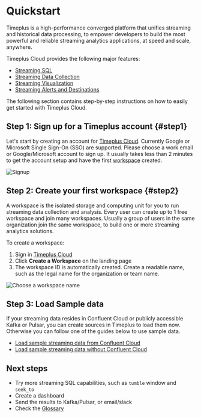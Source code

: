# Quickstart

Timeplus is a high-performance converged platform that unifies streaming and historical data processing, to empower developers to build the most powerful and reliable streaming analytics applications, at speed and scale, anywhere. 

Timeplus Cloud provides the following major features:

* [Streaming SQL](query-syntax)
* [Streaming Data Collection](ingestion)
* [Streaming Visualization](viz)
* [Streaming Alerts and Destinations](destination)

The following section contains step-by-step instructions on how to easily get started with Timeplus Cloud.

## Step 1: Sign up for a Timeplus account {#step1}

Let's start by creating an account for [Timeplus Cloud](https://timeplus.cloud). Currently Google or Microsoft Single Sign-On (SSO) are supported. Please choose a work email or Google/Microsoft account to sign up. It usually takes less than 2 minutes to get the account setup and have the first [workspace](glossary#workspace) created.

![Signup](/img/signup_screen.png)

## Step 2: Create your first workspace {#step2}

A workspace is the isolated storage and computing unit for you to run streaming data collection and analysis. Every user can create up to 1 free workspace and join many workspaces. Usually a group of users in the same organization join the same workspace, to build one or more streaming analytics solutions.

To create a workspace:

1. Sign in [Timeplus Cloud](https://timeplus.cloud)
2. Click **Create a Workspace** on the landing page
3. The workspace ID is automatically created. Create a readable name, such as the legal name for the organization or team name.

![Choose a workspace name](/img/workspace_name.png)



## Step 3: Load Sample data

If your streaming data resides in Confluent Cloud or publicly accessible Kafka or Pulsar, you can create sources in Timeplus to load them now. Otherwise you can follow one of the guides below to use sample data.

* [Load sample streaming data from Confluent Cloud](quickstart-confluent)
* [Load sample streaming data without Confluent Cloud](quickstart-sample)

## Next steps

* Try more streaming SQL capabilities, such as `tumble` window and `seek_to`
* Create a dashboard
* Send the results to Kafka/Pulsar, or email/slack
* Check the [Glossary](glossary)

